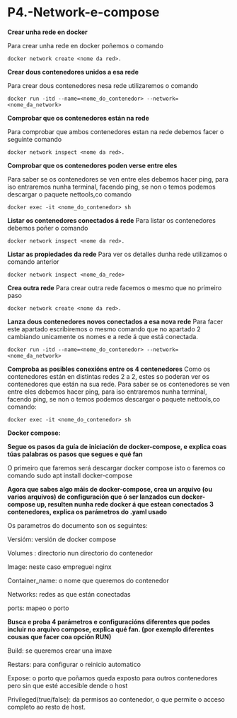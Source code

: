 # P4.-Network-e-compose

**Crear unha rede en docker**

Para crear unha rede en docker poñemos o comando 

    docker network create <nome da red>.

**Crear dous contenedores unidos a esa rede**

Para crear dous contenedores nesa rede utilizaremos o comando

	docker run -itd --name=<nome_do_contenedor> --network=<nome_da_network>

**Comprobar que os contenedores están na rede**
	
Para comprobar que ambos contenedores estan na rede debemos facer o seguinte comando 

	docker network inspect <nome da red>.

**Comprobar que os contenedores poden verse entre eles**

Para saber se os contenedores se ven entre eles debemos hacer ping, para iso entraremos nunha terminal, facendo ping, se non o temos podemos descargar o paquete nettools,co comando 

	docker exec -it <nome_do_contenedor> sh

**Listar os contenedores conectados á rede**
Para listar os contenedores debemos poñer o comando 

	docker network inspect <nome da red>.

**Listar as propiedades da rede**
Para ver os detalles dunha rede utilizamos o comando anterior

	docker network inspect <nome_da_rede>

**Crea outra rede**
Para crear outra rede facemos o mesmo que no primeiro paso 

	docker network create <nome da red>.

**Lanza dous contenedores novos conectados a esa nova rede**
Para facer este apartado escribiremos o mesmo comando que no apartado 2 cambiando unicamente os nomes e a rede á que está conectada.

	docker run -itd --name=<nome_do_contenedor> --network=<nome_da_network>

**Comproba as posibles conexións entre os 4 contenedores**
Como os contenedores están en distintas redes 2 a 2, estes so poderan ver os contenedores que están na sua rede. Para saber se os contenedores se ven entre eles debemos hacer ping, para iso entraremos nunha terminal, facendo ping, se non o temos podemos descargar o paquete nettools,co comando:

	docker exec -it <nome_do_contenedor> sh

**Docker compose:**

**Segue os pasos da guía de iniciación de docker-compose, e explica coas túas palabras os pasos que segues e qué fan**

O primeiro que faremos será descargar docker compose isto o faremos co comando
sudo apt install docker-compose


**Agora que sabes algo máis de docker-compose, crea un arquivo (ou varios arquivos) de configuración que ó ser lanzados cun docker-compose up, resulten nunha rede docker á que estean conectados 3 contenedores, explica os parámetros do .yaml usado**

Os parametros do documento son os seguintes:

Versióm: versión de docker compose

Volumes : directorio nun directorio do contenedor

Image: neste caso empreguei nginx

Container_name: o nome que queremos do contenedor

Networks: redes as que están conectadas

ports: mapeo o porto


**Busca e proba 4 parámetros e configuracións diferentes que podes incluir no arquivo compose, explica qué fan. (por exemplo diferentes cousas que facer coa opción RUN)**
    
Build: se queremos crear una imaxe

Restars: para configurar o reinicio automatico

Expose: o porto que poñamos queda exposto para outros contenedores pero sin que esté accesible dende o host

Privileged(true/false): da permisos ao contenedor, o que permite o acceso completo ao resto de host.
